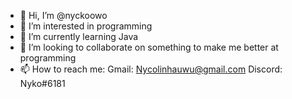 - 👋 Hi, I’m @nyckoowo
- 👀 I’m interested in programming
- 🌱 I’m currently learning Java
- 💞️ I’m looking to collaborate on something to make me better at programming
- 📫 How to reach me:
Gmail: Nycolinhauwu@gmail.com
Discord: Nyko#6181


